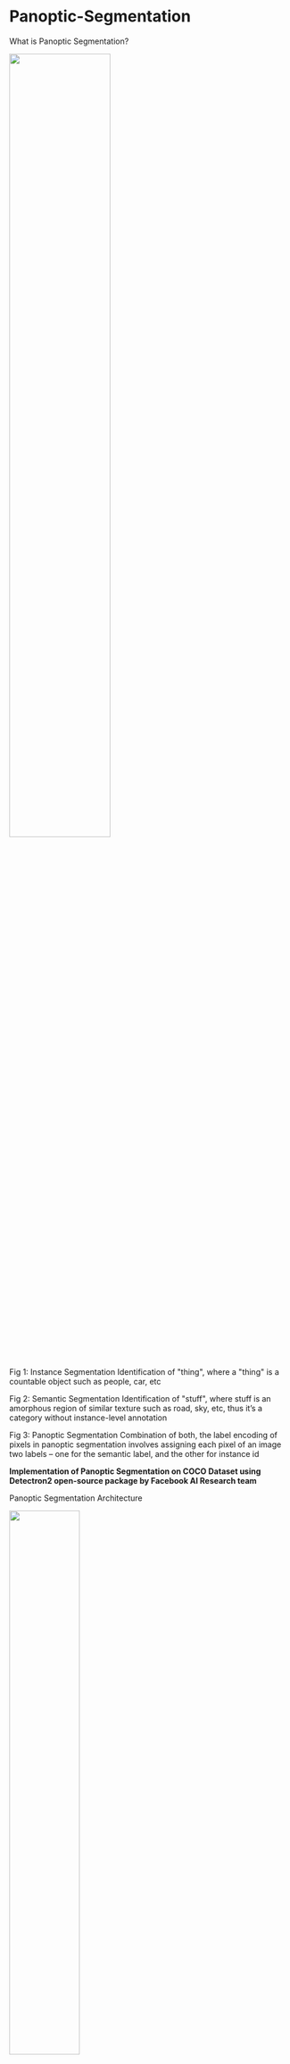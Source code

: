 # Panoptic-Segmentation

What is Panoptic Segmentation?

<img src="https://user-images.githubusercontent.com/25415975/145647434-c70015c8-51e8-4b0f-a730-0b25ea8420dd.png" width=60% height=60%>

Fig 1: Instance Segmentation
Identification of "thing", where a "thing" is a countable object such as people, car, etc

Fig 2: Semantic Segmentation
Identification of "stuff", where stuff is an amorphous region of similar texture such as road, sky, etc, thus it’s a category without instance-level annotation

Fig 3: Panoptic Segmentation
Combination of both, the label encoding of pixels in panoptic segmentation involves assigning each pixel of an image two labels – one for the semantic label, and the other for instance id 



**Implementation of Panoptic Segmentation on COCO Dataset using Detectron2 open-source package by Facebook AI Research team**

Panoptic Segmentation Architecture

<img src="https://user-images.githubusercontent.com/25415975/145644850-633ea483-f0df-4c90-83e1-be177baedcc4.png" width=50% height=50%>


Final Results!

Below image shows how panoptic segmentation identifies both instances and semantics using a single unified network

<img src="https://user-images.githubusercontent.com/25415975/145644917-ebea0092-0e3c-4c00-b54e-b8c65ccd601a.png" width=50% height=50%>

Link: https://github.com/facebookresearch/detectron2
